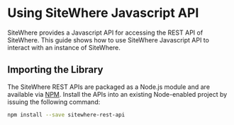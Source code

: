# Using SiteWhere Javascript API

<Seo/>

SiteWhere provides a Javascript API for accessing the REST API of SiteWhere. This guide shows how to use
SiteWhere Javascript API to interact with an instance of SiteWhere.

## Importing the Library

The SiteWhere REST APIs are packaged as a Node.js module and are available via
[NPM](https://www.npmjs.com/package/sitewhere-rest-api). Install the APIs into an existing
Node-enabled project by issuing the following command:

```bash
npm install --save sitewhere-rest-api
```
